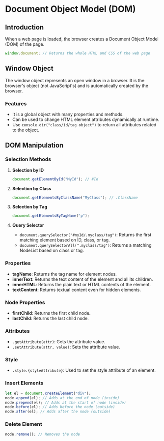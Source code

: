 # Document Object Model (DOM)

## Introduction
When a web page is loaded, the browser creates a Document Object Model (DOM) of the page.
```javascript
window.document; // Returns the whole HTML and CSS of the web page
```

## Window Object
The window object represents an open window in a browser. It is the browser's object (not JavaScript's) and is automatically created by the browser.

### Features
- It is a global object with many properties and methods.
- Can be used to change HTML element attributes dynamically at runtime.
- Use `console.dir("class/id/tag object")` to return all attributes related to the object.

## DOM Manipulation

### Selection Methods
1. **Selection by ID**
   ```javascript
   document.getElementById("MyId"); // #Id
   ```

2. **Selection by Class**
   ```javascript
   document.getElementsByClassName("MyClass"); // .ClassName
   ```

3. **Selection by Tag**
   ```javascript
   document.getElementsByTagName("p");
   ```

4. **Query Selector**
   - `document.querySelector("#myId/.myclass/tag")`: Returns the first matching element based on ID, class, or tag.
   - `document.querySelectorAll(".myclass/tag")`: Returns a matching NodeList based on class or tag.

### Properties
- **tagName**: Returns the tag name for element nodes.
- **innerText**: Returns the text content of the element and all its children.
- **innerHTML**: Returns the plain text or HTML contents of the element.
- **textContent**: Returns textual content even for hidden elements.

### Node Properties
- **firstChild**: Returns the first child node.
- **lastChild**: Returns the last child node.

### Attributes
- `.getAttribute(attr)`: Gets the attribute value.
- `.setAttribute(attr, value)`: Sets the attribute value.

### Style
- `.style.{styleAttribute}`: Used to set the style attribute of an element.

### Insert Elements
```javascript
let el = document.createElement("div");
node.append(el); // Adds at the end of node (inside)
node.prepend(el); // Adds at the start of node (inside)
node.before(el); // Adds before the node (outside)
node.after(el); // Adds after the node (outside)
```

### Delete Element
```javascript
node.remove(); // Removes the node
```
